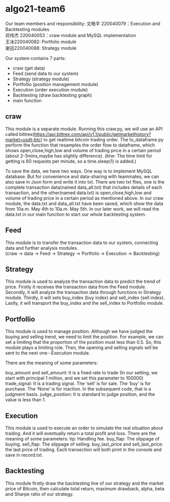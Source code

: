 # algo21-team6
Our team members and responsibility:
  文皓平 220040079：Execution and Backtesting modules  
  邓伟杰 220040053：craw module and MySQL implementation  
  王冰220040082: Portfolio module  
  谢迅220040088: Strategy module  

Our system contains 7 parts:

  - craw (get data)
  - Feed (send data to our system)
  - Strategy (strategy module)
  - Portfollio (position management module)
  - Execution (order execution module)
  - Backtesting (draw backtesting graph)
  - main function
  
  ## craw
This module is a separate module. Running this craw.py, we will use an API called bittrex(https://api.bittrex.com/api/v1.1/public/getmarkethistory?market=usdt-btc) to get realtime bitcoin trading order. The to_dataframe.py perform the function that resamples the order flow to dataframe, which shows open,close,high,low and volume of trading price in a certain period (about 2-3mins,maybe has slightly difference). (btw: The time limit for getting is 60 requests per minute, so a time.sleep(1) is added.)

To save the data, we have two ways. One way is to implement MySQL database. But for convenience and data-sharing with teammates, we can also save in Json form and write it into txt. There are two txt flies, one is the complete transaction data(named data_all.txt) that includes details of each transaction, and the other(named data.txt) is open,close,high,low and volume of trading price in a certain period as mentioned above. 
In our craw module, the data.txt and data_all.txt have been saved, which show the data from 10a.m. May 4th to 10a.m. May 5th. In our later work, we will read the data.txt in our main function to start our whole backtesting system.

  ## Feed
This module is to transfer the transaction data to our system, connecting data and further analysis modules.  
(craw -> data -> Feed -> Strategy -> Portfolio -> Execution -> Backtesting)

  ## Strategy
This module is used to analyze the transaction data to predict the trend of price. Firstly it receives the transaction data from the Feed module. Secondly, it will analyze the transaction data through functions in Strategy module. Thirdly, it will sets buy_index (buy index) and sell_index (sell index). Lastly, it will transport the buy_index and the sell_index to Portfollio module.

  ## Portfollio
This module is used to manage position. Although we have judged the buying and selling trend, we need to limit the position. For example, we can set a limiting that the proportion of the position must less than 0.5. So, this module plays a limiting role. Then, the opening and selling signals will be sent to the next one--Execution module.

There are the meaning of some parameters:

buy_amount and sell_amount: It is a fixed rate to trade (In our setting, we start with principal 1 million, and we set this parameter to 100000)
trade_signal: It is a trading signal. The ‘sell’ is for sale. The ‘buy’ is for purchase. The ‘None’ is for inaction. In the subsequent code, that is a judgment basis.
judge_position: It is standard to judge position, and the value is less than 1.

  ## Execution
This module is used to execute an order to simulate the real situation about trading. And it will eventually return a total profit and loss. There are the meaning of some parameters:
tip: Handling fee.
buy_flap: The slippage of buying.
sell_flap: The slippage of selling.
buy_last_price and sell_last_price: the last price of trading.
Each transection will both print in the console and save in record.txt. 

  ## Backtesting
This module firstly draw the backtesting line of our strategy and the market price of Bitcoin, then calculate total return, maximum drawback, alpha, beta and Sharpe ratio of our strategy.



